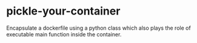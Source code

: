 # pickle-your-container

Encapsulate a dockerfile using a python class which also plays the role of executable main function inside the container.
